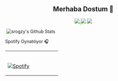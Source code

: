 <h2 align="center">Merhaba Dostum 👋</h2>
<p align="center">
  <a href="https://discord.com/users/783815790415314944" target"blank_"><img src="https://img.shields.io/badge/discord%20-7289DA.svg?&style=for-the-badge&logo=discord&logoColor=white">
  <a href="https://www.youtube.com/channel/UCgUR-WcNIK7PIdO-Z9F_PEw" target"blank_"><img src="https://img.shields.io/badge/youtube%20-ff0000.svg?&style=for-the-badge&logo=youtube&logoColor=white"></a>
  <a href="https://github.com/srogzy" target"blank_"><img src="https://img.shields.io/badge/GitHub%20-191717.svg?&style=for-the-badge&logo=github&logoColor=white"></a>
</p>


<img align="center">
<img src = "https://github-readme-stats.vercel.app/api?username=Srogzy&include_all_commits=true&count_private=true&show_icons=true&line_height=20&title_color=7A7ADB&icon_color=2234AE&text_color=D3D3D3&bg_color=0,000000,130F40" alt="srogzy's Github Stats">



Spotify Oynatılıyor 🎧


<table width="100%"> 
  <tr>
  <td width="50%">
      
&nbsp; <br> [![Spotify](https://novatorem.vercel.app/api/spotify)](https://open.spotify.com/user/omnitenebris)
